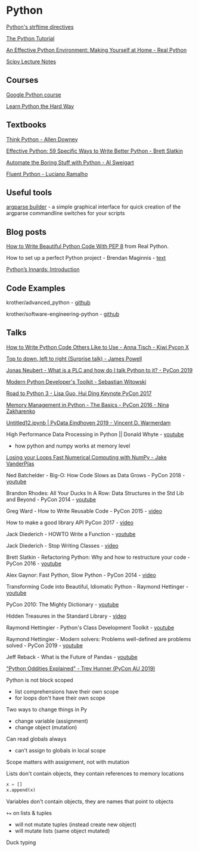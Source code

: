 # Python

[Python's strftime directives](http://strftime.org/)

[The Python Tutorial](https://docs.python.org/3/tutorial/)

[An Effective Python Environment: Making Yourself at Home - Real Python](https://realpython.com/effective-python-environment/)

[Scipy Lecture Notes](https://scipy-lectures.org/index.html)


## Courses

[Google Python course](https://developers.google.com/edu/python/introduction)

[Learn Python the Hard Way](https://learnpythonthehardway.org)


## Textbooks

[Think Python - Allen Downey](https://greenteapress.com/thinkpython2/thinkpython2.pdf)

[Effective Python: 59 Specific Ways to Write Better Python - Brett Slatkin](https://effectivepython.com/)

[Automate the Boring Stuff with Python - Al Sweigart](https://automatetheboringstuff.com/)

[Fluent Python - Luciano Ramalho](http://shop.oreilly.com/product/0636920032519.do)


## Useful tools

[argparse builder](https://blog.rfox.eu/en/Programming/Tools_I_use/Tools_I_use_argparse_builder.html) - a simple graphical interface for quick creation of the argparse commandline switches for your scripts


## Blog posts

[How to Write Beautiful Python Code With PEP 8](https://realpython.com/python-pep8/) from Real Python.

How to set up a perfect Python project - Brendan Maginnis - [text](https://sourcery.ai/blog/python-best-practices/)

[Python’s Innards: Introduction](https://tech.blog.aknin.name/2010/04/02/pythons-innards-introduction/)


## Code Examples

krother/advanced_python - [github](https://github.com/krother/advanced_python)

krother/software-engineering-python - [github](https://github.com/krother/software-engineering-python)


## Talks

[How to Write Python Code Others Like to Use - Anna Tisch - Kiwi Pycon X](https://youtu.be/xZSGo4vM-ok)

[Top to down, left to right (Surprise talk) - James Powell](https://youtu.be/BRn6UCw35og)

[Jonas Neubert - What is a PLC and how do I talk Python to it? - PyCon 2019](https://youtu.be/a0l29lgDf6k)

[Modern Python Developer's Toolkit - Sebastian Witowski](https://pycon.switowski.com/)

[Road to Python 3 - Lisa Guo, Hui Ding Keynote PyCon 2017](https://youtu.be/66XoCk79kjM)

[Memory Management in Python - The Basics - PyCon 2016 - Nina Zakharenko](https://www.youtube.com/watch?v=F6u5rhUQ6dU)

[Untitled12.ipynb | PyData Eindhoven 2019 - Vincent D. Warmerdam](https://youtu.be/yXGCKqo5cEY)

High Performance Data Processing in Python || Donald Whyte - [youtube](https://www.youtube.com/watch?v=nmYyISMdOqY)
- how python and numpy works at memory level

[Losing your Loops Fast Numerical Computing with NumPy - Jake VanderPlas](https://www.youtube.com/watch?v=EEUXKG97YRw)

Ned Batchelder - Big-O: How Code Slows as Data Grows - PyCon 2018 - [youtube](https://www.youtube.com/watch?time_continue=1&v=duvZ-2UK0fc)

Brandon Rhodes: All Your Ducks In A Row: Data Structures in the Std Lib and Beyond - PyCon 2014 - [youtube](https://www.youtube.com/watch?v=fYlnfvKVDoM&feature=player_embedded)

Greg Ward - How to Write Reusable Code - PyCon 2015 - [video](https://www.youtube.com/watch?v=r9cnHO15YgU)

How to make a good library API PyCon 2017 - [video](https://www.youtube.com/watch?v=4mkFfce46zE)

Jack Diederich - HOWTO Write a Function - [youtube](https://www.youtube.com/watch?v=rrBJVMyD-Gs)

Jack Diederich - Stop Writing Classes - [video](https://www.youtube.com/watch?v=o9pEzgHorH0)

Brett Slatkin - Refactoring Python: Why and how to restructure your code - PyCon 2016 - [youtube](https://www.youtube.com/watch?v=D_6ybDcU5gc&feature=player_embedded)

Alex Gaynor: Fast Python, Slow Python - PyCon 2014 - [video](https://www.youtube.com/watch?v=7eeEf_rAJds)

Transforming Code into Beautiful, Idiomatic Python - Raymond Hettinger - [youtube](https://www.youtube.com/watch?v=OSGv2VnC0go)

PyCon 2010: The Mighty Dictionary - [youtube](https://www.youtube.com/watch?v=C4Kc8xzcA68)

Hidden Treasures in the Standard Library - [video](https://pyvideo.org/pycon-us-2011/pycon-2011--hidden-treasures-in-the-standard-libr.html)

Raymond Hettingier - Python's Class Development Toolkit - [youtube](https://www.youtube.com/watch?v=HTLu2DFOdTg&t=528s)

Raymond Hettingier - Modern solvers: Problems well-defined are problems solved - PyCon 2019 - [youtube](https://www.youtube.com/watch?v=_GP9OpZPUYc)

Jeff Reback - What is the Future of Pandas - [youtube](https://www.youtube.com/watch?v=_-gJtO0XR48)

["Python Oddities Explained" - Trey Hunner (PyCon AU 2019)](https://youtu.be/4MCT4WLf7Ac?t=35)


Python is not block scoped
- list comprehensions have their own scope
- for loops don't have their own scope

Two ways to change things in Py
- change variable (assignment)
- change object (mutation)

Can read globals always
- can't assign to globals in local scope

Scope matters with assignment, not with mutation

Lists don't contain objects, they contain references to memory locations

```python
x = []
x.append(x)
```

Variables don't contain objects, they are names that point to objects

`+=` on lists & tuples
- will not mutate tuples (instead create new object)
- will mutate lists (same object mutated)

Duck typing

